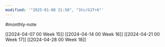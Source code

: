 ```yaml
---
modified: '"2025-01-08 21:58", "3tc/G1T+6"'
---
```


#monthly-note 

[[2024-04-07 00 Week 15]]
[[2024-04-14 00 Week 16]]
[[2024-04-21 00 Week 17]]
[[2024-04-28 00 Week 18]]





